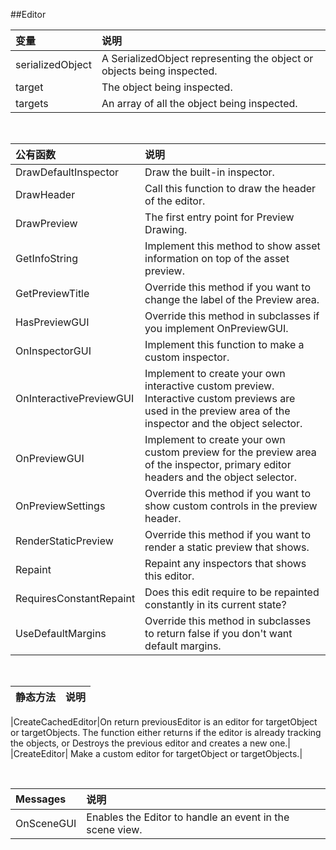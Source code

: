 ##Editor

|变量|说明|
|:--|:--|
|serializedObject|A SerializedObject representing the object or objects being inspected.|
|target|The object being inspected.|
|targets|An array of all the object being inspected.|


&emsp;

|公有函数|说明|
|:--|:--|
|DrawDefaultInspector|	Draw the built-in inspector.|
|DrawHeader|Call this function to draw the header of the editor.|
|DrawPreview|The first entry point for Preview Drawing.|
|GetInfoString|	Implement this method to show asset information on top of the asset preview.|
|GetPreviewTitle|Override this method if you want to change the label of the Preview area.|
|HasPreviewGUI|	Override this method in subclasses if you implement OnPreviewGUI.|
|OnInspectorGUI|Implement this function to make a custom inspector.|
|OnInteractivePreviewGUI|Implement to create your own interactive custom preview. Interactive custom previews are used in the preview area of the inspector and the object selector.|
|OnPreviewGUI|Implement to create your own custom preview for the preview area of the inspector, primary editor headers and the object selector.|
|OnPreviewSettings|Override this method if you want to show custom controls in the preview header.|
|RenderStaticPreview|Override this method if you want to render a static preview that shows.|
|Repaint|Repaint any inspectors that shows this editor.|
|RequiresConstantRepaint|Does this edit require to be repainted constantly in its current state?|
|UseDefaultMargins|Override this method in subclasses to return false if you don't want default margins.|

&emsp;

|静态方法|说明|
|:--|:--|


|CreateCachedEditor|On return previousEditor is an editor for targetObject or targetObjects. The function either returns if the editor is already tracking the objects, or Destroys the previous editor and creates a new one.|
|CreateEditor|	Make a custom editor for targetObject or targetObjects.|

&emsp;

|Messages|说明|
|:--|:--|
|OnSceneGUI|Enables the Editor to handle an event in the scene view.|